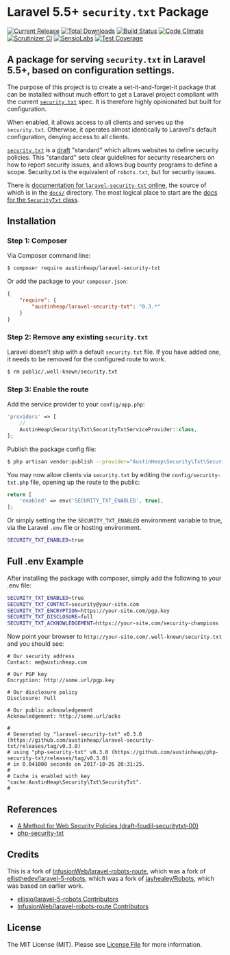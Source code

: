 # Laravel 5.5+ `security.txt` Package

[![Current Release](https://img.shields.io/github/release/austinheap/laravel-security-txt.svg)](https://github.com/austinheap/laravel-security-txt/releases)
[![Total Downloads](https://img.shields.io/packagist/dt/austinheap/laravel-security-txt.svg)](https://packagist.org/packages/austinheap/laravel-security-txt)
[![Build Status](https://travis-ci.org/austinheap/laravel-security-txt.svg?branch=master)](https://travis-ci.org/austinheap/laravel-security-txt)
[![Code Climate](https://codeclimate.com/github/austinheap/laravel-security-txt/badges/gpa.svg)](https://codeclimate.com/github/austinheap/laravel-security-txt)
[![Scrutinizer CI](https://scrutinizer-ci.com/g/austinheap/laravel-security-txt/badges/quality-score.png?b=master)](https://scrutinizer-ci.com/g/austinheap/laravel-security-txt/)
[![SensioLabs](https://insight.sensiolabs.com/projects/9fe66b91-58ad-4bc3-9ec9-37b396bb4837/mini.png)](https://insight.sensiolabs.com/projects/9fe66b91-58ad-4bc3-9ec9-37b396bb4837)
[![Test Coverage](https://codeclimate.com/github/austinheap/laravel-security-txt/badges/coverage.svg)](https://codeclimate.com/github/austinheap/laravel-security-txt)

## A package for serving `security.txt` in Laravel 5.5+, based on configuration settings.

The purpose of this project is to create a set-it-and-forget-it package that can be
installed without much effort to get a Laravel project compliant with the current
[`security.txt`](https://securitytxt.org/) spec. It is therefore highly opinionated
but built for configuration.

When enabled, it allows access to all clients and serves up the `security.txt`.
Otherwise, it operates almost identically to Laravel's default configuration,
denying access to all clients.

[`security.txt`](https://github.com/securitytxt) is a [draft](https://tools.ietf.org/html/draft-foudil-securitytxt-00)
"standard" which allows websites to define security policies. This "standard"
sets clear guidelines for security researchers on how to report security issues,
and allows bug bounty programs to define a scope. Security.txt is the equivalent
of `robots.txt`, but for security issues.

There is [documentation for `laravel-security-txt` online](https://austinheap.github.io/laravel-security-txt/),
the source of which is in the [`docs/`](https://github.com/austinheap/laravel-security-txt/tree/master/docs)
directory. The most logical place to start are the [docs for the `SecurityTxt` class](https://austinheap.github.io/laravel-security-txt/classes/AustinHeap.Security.Txt.SecurityTxt.html).

## Installation

### Step 1: Composer

Via Composer command line:

```bash
$ composer require austinheap/laravel-security-txt
```

Or add the package to your `composer.json`:

```json
{
    "require": {
        "austinheap/laravel-security-txt": "0.3.*"
    }
}
```

### Step 2: Remove any existing `security.txt`

Laravel doesn't ship with a default `security.txt` file. If you have added one, it needs to be removed for the configured route to work.

```bash
$ rm public/.well-known/security.txt
```

### Step 3: Enable the route

Add the service provider to your `config/app.php`:

```php
'providers' => [
    //
    AustinHeap\Security\Txt\SecurityTxtServiceProvider::class,
];
```

Publish the package config file:

```bash
$ php artisan vendor:publish --provider="AustinHeap\Security\Txt\SecurityTxtServiceProvider"
```

You may now allow clients via `security.txt` by editing the `config/security-txt.php` file, opening up the route to the public:

```php
return [
    'enabled' => env('SECURITY_TXT_ENABLED', true),
];
```

Or simply setting the the `SECURITY_TXT_ENABLED` environment variable to true, via the Laravel `.env` file or hosting environment.

```bash
SECURITY_TXT_ENABLED=true
```

## Full .env Example

After installing the package with composer, simply add the following to your .env file:

```bash
SECURITY_TXT_ENABLED=true
SECURITY_TXT_CONTACT=security@your-site.com
SECURITY_TXT_ENCRYPTION=https://your-site.com/pgp.key
SECURITY_TXT_DISCLOSURE=full
SECURITY_TXT_ACKNOWLEDGEMENT=https://your-site.com/security-champions
```

Now point your browser to `http://your-site.com/.well-known/security.txt` and you should see:

```
# Our security address
Contact: me@austinheap.com

# Our PGP key
Encryption: http://some.url/pgp.key

# Our disclosure policy
Disclosure: Full

# Our public acknowledgement
Acknowledgement: http://some.url/acks

#
# Generated by "laravel-security-txt" v0.3.0 (https://github.com/austinheap/laravel-security-txt/releases/tag/v0.3.0)
# using "php-security-txt" v0.3.0 (https://github.com/austinheap/php-security-txt/releases/tag/v0.3.0)
# in 0.041008 seconds on 2017-10-26 20:31:25.
#
# Cache is enabled with key "cache:AustinHeap\Security\Txt\SecurityTxt".
#
```

## References

- [A Method for Web Security Policies (draft-foudil-securitytxt-00)](https://tools.ietf.org/html/draft-foudil-securitytxt-00)
- [php-security-txt](https://github.com/austinheap/php-security-txt)

## Credits

This is a fork of [InfusionWeb/laravel-robots-route](https://github.com/InfusionWeb/laravel-robots-route),
which was a fork of [ellisthedev/laravel-5-robots](https://github.com/ellisthedev/laravel-5-robots),
which was a fork of [jayhealey/Robots](https://github.com/jayhealey/Robots),
which was based on earlier work.

- [ellisio/laravel-5-robots Contributors](https://github.com/ellisio/laravel-5-robots/graphs/contributors)
- [InfusionWeb/laravel-robots-route Contributors](https://github.com/InfusionWeb/laravel-robots-route/contributors)

## License

The MIT License (MIT). Please see [License File](LICENSE.md) for more information.
